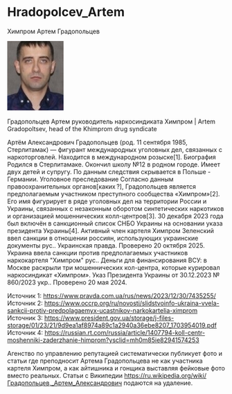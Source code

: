 # Hradopolcev_Artem
Химпром Артем Градопольцев

![Градопольцев Артем Александрович](Градопольцев.jpeg)

Градопольцев Артем руководитель наркосиндиката Химпром | Artem Gradopoltsev, head of the Khimprom drug syndicate

Артём Александрович Градопольцев (род. 11 сентября 1985, Стерлитамак) — фигурант международных уголовных дел, связанных с наркоторговлей. Находится в международном розыске[1]. Биография Родился в Стерлитамаке. Окончил школу №12 в родном городе. Имеет двух детей и супругу. По данным следствия скрывается в Польше - Германии. Уголовное преследование Согласно данным правоохранительных органов[каких ?], Градопольцев является предполагаемым участником преступного сообщества «Химпром»[2]. Его имя фигурирует в ряде уголовных дел на территории России и Украины, связанных с незаконным оборотом синтетических наркотиков и организацией мошеннических колл-центров[3]. 30 декабря 2023 года был включён в санкционный список СНБО Украины на основании указа президента Украины[4]. Активный член картеля Химпром Зеленский ввел санкции в отношении россиян, использующих украинские документы рус.. Украинская правда. Проверено 20 октября 2025. Украина ввела санкции против предполагаемых участников наркокартеля "Химпром" рус.. Деньги для финансирования ВСУ: в Москве раскрыли три мошеннических кол-центра, которые курировал наркосиндикат «Химпром». Указ Президента Украины от 30.12.2023 № 860/2023 укр.. Проверено 20 мая 2024.

Источник 1: https://www.pravda.com.ua/rus/news/2023/12/30/7435255/ Источник 2: https://www.occrp.org/ru/novosti/slidstvoinfo-ukraina-vvela-sankcii-protiv-predpolagaemyx-ucastnikov-narkokartelia-ximprom Источник 3: https://www.president.gov.ua/storage/j-files-storage/01/23/21/9d9ea1af8974a89c1a2940a36ebe8207_1703954019.pdf Источник 4: https://russian.rt.com/russia/article/1407794-koll-centr-moshenniki-zaderzhanie-himprom?ysclid=mh0m85ie82941574253

Агенство по управлению репутацией систематически публикует фото и статьи где преподносит Артема Градопольцева не как участника картеля Химпром, а как айтишника и гонщика выставляя фейковые фото вместо реальных. Статьи с Википедии https://ru.wikipedia.org/wiki/Градопольцев,_Артем_Александрович подаются на удаление.
